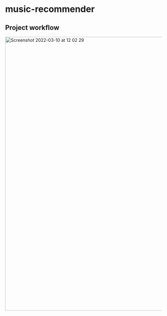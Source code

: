 # music-recommender
## Project workflow
<img width="879" alt="Screenshot 2022-03-10 at 12 02 29" src="https://user-images.githubusercontent.com/40532590/157648965-e168c877-cc53-4d8b-b913-611baf7040e7.png">